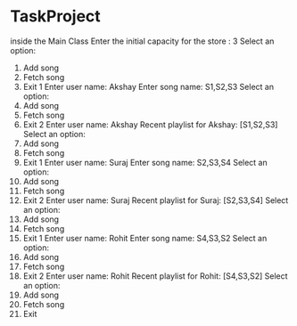 # TaskProject
inside the Main Class
Enter the initial capacity for the store : 3
Select an option:
1. Add song
2. Fetch song
3. Exit
1
Enter user name: Akshay
Enter song name: S1,S2,S3
Select an option:
1. Add song
2. Fetch song
3. Exit
2
Enter user name: Akshay
Recent playlist for Akshay: [S1,S2,S3]
Select an option:
1. Add song
2. Fetch song
3. Exit
1
Enter user name: Suraj
Enter song name: S2,S3,S4
Select an option:
1. Add song
2. Fetch song
3. Exit
2
Enter user name: Suraj
Recent playlist for Suraj: [S2,S3,S4]
Select an option:
1. Add song
2. Fetch song
3. Exit
1
Enter user name: Rohit
Enter song name: S4,S3,S2
Select an option:
1. Add song
2. Fetch song
3. Exit
2
Enter user name: Rohit
Recent playlist for Rohit: [S4,S3,S2]
Select an option:
1. Add song
2. Fetch song
3. Exit

